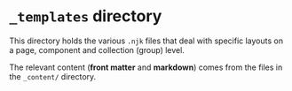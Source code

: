 # `_templates` directory

This directory holds the various `.njk` files that deal with specific layouts on a page, component and collection (group) level.

The relevant content (**front matter** and **markdown**) comes from the files in the `_content/` directory.
